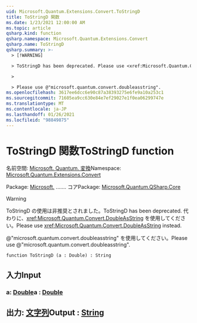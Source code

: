```yaml
---
uid: Microsoft.Quantum.Extensions.Convert.ToStringD
title: ToStringD 関数
ms.date: 1/23/2021 12:00:00 AM
ms.topic: article
qsharp.kind: function
qsharp.namespace: Microsoft.Quantum.Extensions.Convert
qsharp.name: ToStringD
qsharp.summary: >-
  > [!WARNING]

  > ToStringD has been deprecated. Please use <xref:Microsoft.Quantum.Convert.DoubleAsString> instead.

  >

  > Please use @"microsoft.quantum.convert.doubleasstring".
ms.openlocfilehash: 3617ee6dcc6e90c87a38393275e6fe9a10a253c1
ms.sourcegitcommit: 71605ea9cc630e84e7ef29027e1f0ea06299747e
ms.translationtype: MT
ms.contentlocale: ja-JP
ms.lasthandoff: 01/26/2021
ms.locfileid: "98849875"
---
```

# <a name="tostringd-function"></a><span data-ttu-id="aa15f-102">ToStringD 関数</span><span class="sxs-lookup"><span data-stu-id="aa15f-102">ToStringD function</span></span>

<span data-ttu-id="aa15f-103">名前空間: [Microsoft. Quantum. 変換](xref:Microsoft.Quantum.Extensions.Convert)</span><span class="sxs-lookup"><span data-stu-id="aa15f-103">Namespace: [Microsoft.Quantum.Extensions.Convert](xref:Microsoft.Quantum.Extensions.Convert)</span></span>

<span data-ttu-id="aa15f-104">Package: [Microsoft.](https://nuget.org/packages/Microsoft.Quantum.QSharp.Core) ....... コア</span><span class="sxs-lookup"><span data-stu-id="aa15f-104">Package: [Microsoft.Quantum.QSharp.Core](https://nuget.org/packages/Microsoft.Quantum.QSharp.Core)</span></span>


> [!WARNING]
> <span data-ttu-id="aa15f-105">ToStringD の使用は非推奨とされました。</span><span class="sxs-lookup"><span data-stu-id="aa15f-105">ToStringD has been deprecated.</span></span> <span data-ttu-id="aa15f-106">代わりに、<xref:Microsoft.Quantum.Convert.DoubleAsString> を使用してください。</span><span class="sxs-lookup"><span data-stu-id="aa15f-106">Please use <xref:Microsoft.Quantum.Convert.DoubleAsString> instead.</span></span>
>
> <span data-ttu-id="aa15f-107">@"microsoft.quantum.convert.doubleasstring" を使用してください。</span><span class="sxs-lookup"><span data-stu-id="aa15f-107">Please use @"microsoft.quantum.convert.doubleasstring".</span></span>



```qsharp
function ToStringD (a : Double) : String
```


## <a name="input"></a><span data-ttu-id="aa15f-108">入力</span><span class="sxs-lookup"><span data-stu-id="aa15f-108">Input</span></span>

### <a name="a--double"></a><span data-ttu-id="aa15f-109">a: [Double](xref:microsoft.quantum.lang-ref.double)</span><span class="sxs-lookup"><span data-stu-id="aa15f-109">a : [Double](xref:microsoft.quantum.lang-ref.double)</span></span>





## <a name="output--string"></a><span data-ttu-id="aa15f-110">出力: [文字列](xref:microsoft.quantum.lang-ref.string)</span><span class="sxs-lookup"><span data-stu-id="aa15f-110">Output : [String](xref:microsoft.quantum.lang-ref.string)</span></span>

